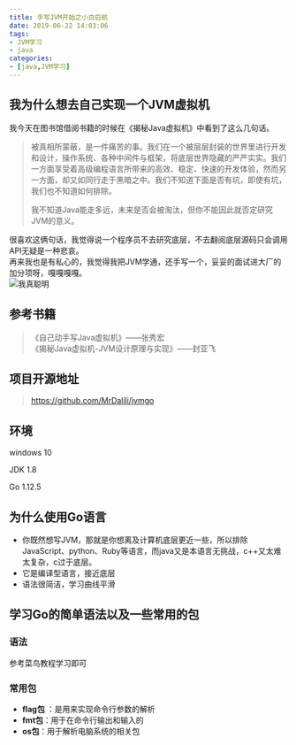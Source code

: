 ```yaml
---
title: 手写JVM开始之小白启航
date: 2019-06-22 14:03:06
tags:
- JVM学习
- java  
categories:  
- [java,JVM学习]
---
```

## 我为什么想去自己实现一个JVM虚拟机

我今天在图书馆借阅书籍的时候在《揭秘Java虚拟机》中看到了这么几句话。  

<!--more-->

> ​        被真相所蒙蔽，是一件痛苦的事。我们在一个被层层封装的世界里进行开发和设计，操作系统、各种中间件与框架，将底层世界隐藏的严严实实。我们一方面享受着高级编程语言所带来的高效、稳定、快速的开发体验，然而另一方面，却又如同行走于黑暗之中。我们不知道下面是否有坑，即使有坑，我们也不知道如何排除。  
>
> ​        我不知道Java能走多远，未来是否会被淘汰，但你不能因此就否定研究JVM的意义。    

很喜欢这俩句话，我觉得说一个程序员不去研究底层，不去翻阅底层源码只会调用API无疑是一种悲哀。  
再来我也是有私心的，我觉得我把JVM学通，还手写一个，妥妥的面试进大厂的加分项呀，嘎嘎嘎嘎。  
![我真聪明][1]

## 参考书籍

 >《自己动手写Java虚拟机》——张秀宏  
 >《揭秘Java虚拟机-JVM设计原理与实现》——封亚飞

## 项目开源地址

 > https://github.com/MrDalili/jvmgo

## 环境

windows 10  

JDK 1.8  

Go 1.12.5  

## 为什么使用Go语言

- 你既然想写JVM，那就是你想离及计算机底层更近一些，所以排除JavaScript、python、Ruby等语言，而java又是本语言无挑战，c++又太难太复杂，c过于底层。
- 它是编译型语言，接近底层
- 语法很简洁，学习曲线平滑

## 学习Go的简单语法以及一些常用的包

### 语法

参考菜鸟教程学习即可

### 常用包

- **flag包**  ：是用来实现命令行参数的解析
- **fmt包**：用于在命令行输出和输入的
- **os包**：用于解析电脑系统的相关包

[1]: https://qiniuyun.ningdali.com/blog/19622jvm2.jpg
